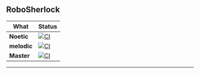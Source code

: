 RoboSherlock
------------

 What  | Status
  ---  |  ---
 **Noetic** | [![CI](https://github.com/abmuslim/robosherlock/actions/workflows/actions.yml/badge.svg?branch=noetic)](https://github.com/abmuslim/robosherlock/actions/workflows/actions.yml)
 **melodic** | [![CI](https://github.com/abmuslim/robosherlock/actions/workflows/actions.yml/badge.svg?branch=melodic)](https://github.com/abmuslim/robosherlock/actions/workflows/actions.yml)
**Master** | [![CI](https://github.com/abmuslim/robosherlock/actions/workflows/actions.yml/badge.svg?branch=master)](https://github.com/abmuslim/robosherlock/actions/workflows/actions.yml)
 
------------
